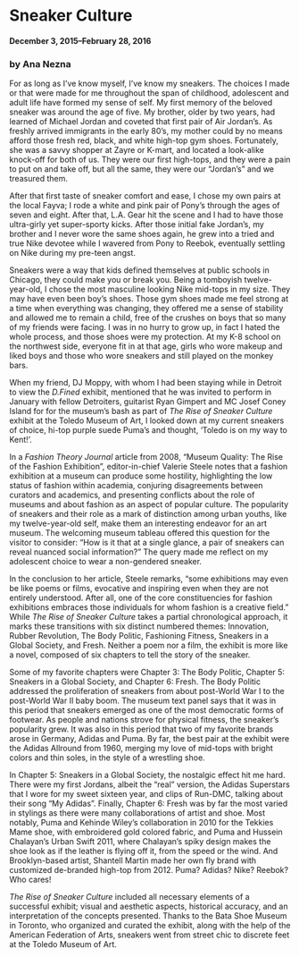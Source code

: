 # Sneaker Culture
#### December 3, 2015–February 28, 2016
### by Ana Nezna

For as long as I’ve know myself, I’ve know my sneakers. The choices I
made or that were made for me throughout the span of childhood,
adolescent and adult life have formed my sense of self. My first memory
of the beloved sneaker was around the age of five. My brother, older by
two years, had learned of Michael Jordan and coveted that first pair of
Air Jordan’s. As freshly arrived immigrants in the early 80’s, my mother
could by no means afford those fresh red, black, and white high-top gym
shoes. Fortunately, she was a savvy shopper at Zayre or K-mart, and
located a look-alike knock-off for both of us. They were our first
high-tops, and they were a pain to put on and take off, but all the
same, they were our “Jordan’s” and we treasured them.

After that first taste of sneaker comfort and ease, I chose my own pairs
at the local Fayva; I rode a white and pink pair of Pony’s through the
ages of seven and eight. After that, L.A. Gear hit the scene and I had
to have those ultra-girly yet super-sporty kicks. After those initial
fake Jordan’s, my brother and I never wore the same shoes again, he grew
into a tried and true Nike devotee while I wavered from Pony to Reebok,
eventually settling on Nike during my pre-teen angst.

Sneakers were a way that kids defined themselves at public schools in
Chicago, they could make you or break you. Being a tomboyish
twelve-year-old, I chose the most masculine looking Nike mid-tops in my
size. They may have even been boy’s shoes. Those gym shoes made me feel
strong at a time when everything was changing, they offered me a sense
of stability and allowed me to remain a child, free of the crushes on
boys that so many of my friends were facing. I was in no hurry to grow
up, in fact I hated the whole process, and those shoes were my
protection. At my K-8 school on the northwest side, everyone fit in at
that age, girls who wore makeup and liked boys and those who wore
sneakers and still played on the monkey bars.

When my friend, DJ Moppy, with whom I had been staying while in Detroit
to view the *D.Fined* exhibit, mentioned that he was invited to perform
in January with fellow Detroiters, guitarist Ryan Gimpert and MC Josef
Coney Island for for the museum’s bash as part of *The Rise of Sneaker
Culture* exhibit at the Toledo Museum of Art, I looked down at my
current sneakers of choice, hi-top purple suede Puma’s and thought,
‘Toledo is on my way to Kent!’.

In a *Fashion Theory Journal* article from 2008, “Museum Quality: The
Rise of the Fashion Exhibition”, editor-in-chief Valerie Steele notes
that a fashion exhibition at a museum can produce some hostility,
highlighting the low status of fashion within academia, conjuring
disagreements between curators and academics, and presenting conflicts
about the role of museums and about fashion as an aspect of popular
culture. The popularity of sneakers and their role as a mark of
distinction among urban youths, like my twelve-year-old self, make them
an interesting endeavor for an art museum. The welcoming museum tableau
offered this question for the visitor to consider: “How is it that at a
single glance, a pair of sneakers can reveal nuanced social
information?” The query made me reflect on my adolescent choice to wear
a non-gendered sneaker.

In the conclusion to her article, Steele remarks, “some exhibitions may
even be like poems or films, evocative and inspiring even when they are
not entirely understood. After all, one of the core constituencies for
fashion exhibitions embraces those individuals for whom fashion is a
creative field.” While *The Rise of Sneaker Culture* takes a partial
chronological approach, it marks these transitions with six distinct
numbered themes: Innovation, Rubber Revolution, The Body Politic,
Fashioning Fitness, Sneakers in a Global Society, and Fresh. Neither a
poem nor a film, the exhibit is more like a novel, composed of six
chapters to tell the story of the sneaker.

Some of my favorite chapters were Chapter 3: The Body Politic, Chapter
5: Sneakers in a Global Society, and Chapter 6: Fresh. The Body Politic
addressed the proliferation of sneakers from about post-World War I to
the post-World War II baby boom. The museum text panel says that it was
in this period that sneakers emerged as one of the most democratic forms
of footwear. As people and nations strove for physical fitness, the
sneaker’s popularity grew. It was also in this period that two of my
favorite brands arose in Germany, Adidas and Puma. By far, the best pair
at the exhibit were the Adidas Allround from 1960, merging my love of
mid-tops with bright colors and thin soles, in the style of a wrestling
shoe.

In Chapter 5: Sneakers in a Global Society, the nostalgic effect hit me
hard. There were my first Jordans, albeit the “real” version, the Adidas
Superstars that I wore for my sweet sixteen year, and clips of Run-DMC,
talking about their song “My Adidas”. Finally, Chapter 6: Fresh was by
far the most varied in stylings as there were many collaborations of
artist and shoe. Most notably, Puma and Kehinde Wiley’s collaboration in
2010 for the Tekkies Mame shoe, with embroidered gold colored fabric,
and Puma and Hussein Chalayan’s Urban Swift 2011, where Chalayan’s spiky
design makes the shoe look as if the leather is flying off it, from the
speed or the wind. And Brooklyn-based artist, Shantell Martin made her
own fly brand with customized de-branded high-top from 2012. Puma?
Adidas? Nike? Reebok? Who cares!

*The Rise of Sneaker Culture* included all necessary elements of a
successful exhibit; visual and aesthetic aspects, historical accuracy,
and an interpretation of the concepts presented. Thanks to the Bata Shoe
Museum in Toronto, who organized and curated the exhibit, along with the
help of the American Federation of Arts, sneakers went from street chic
to discrete feet at the Toledo Museum of Art.

